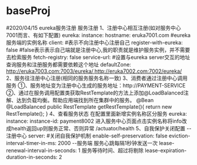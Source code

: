 # baseProj

#2020/04/15 eureka服务注册
服务注册
1、注册中心相互注册(如对服务中心7001而言、有如下配置)
    eureka:
      instance:
        hostname: eruka7001.com #eureka服务端的实例名称
      client:
        #表示不向注册中心注册自己
        register-with-eureka: false
        #false表示表示自己端就是注册中心,我的职责就是维护服务实例，并不需要去检索服务
        fetch-registry: false
        service-url:
          #设置与eureka server交互的地址查询服务和注册服务都需要依赖这个地址
          defaultZone: http://eruka7003.com:7003/eureka/,http://eruka7002.com:7002/eureka/
2、服务往注册中心注册(相同的服务服务名称一致)
3、消费者通过注册中心调用服务
    ①、服务地址变为注册中心生成的服务地址：http://PAYMENT-SERVICE
    ②、通过在服务调用配置类获取RestTemplate的方法上添加@LoadBalanced注解、达到负载均衡。帮助应用端找到所在集群中的服务。
        @Bean
        @LoadBalanced
        public RestTemplate getRestTemplate(){
            return new RestTemplate();
        }
4、查看服务状态
在配置里面新增实例名称区分服务
eureka:
  instance:
    instance-id: payment8002
进入服务中心页面点击实例名称将info改成health返回up则服务正常、否则异常
/actuator/health 
5、自我保护关闭配置
    --注册中心
    server:
        #关闭自我保护机制
        enable-self-preservation: false
        eviction-interval-timer-in-ms: 2000
    --服务端
    服务心跳每隔1秒钟发送一次
    lease-renewal-interval-in-seconds: 1
    服务等待时间、超过将剔除
    lease-expiration-duration-in-seconds: 2
